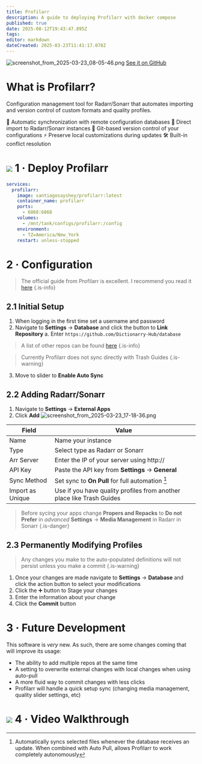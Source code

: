 ```yaml
---
title: Profilarr
description: A guide to deploying Profilarr with docker compose
published: true
date: 2025-08-12T19:43:47.895Z
tags: 
editor: markdown
dateCreated: 2025-03-23T11:41:17.078Z
---
```


![screenshot_from_2025-03-23_08-05-46.png](/screenshot_from_2025-03-23_08-05-46.png)
[See it on GitHub](https://github.com/Dictionarry-Hub/profilarr)

# What is Profilarr?
Configuration management tool for Radarr/Sonarr that automates importing and version control of custom formats and quality profiles.

🔄 Automatic synchronization with remote configuration databases
🎯 Direct import to Radarr/Sonarr instances
🔧 Git-based version control of your configurations
⚡ Preserve local customizations during updates
🛠️ Built-in conflict resolution


# <img src="/docker.png" class="tab-icon"> 1 · Deploy Profilarr
```yaml
services:
  profilarr:
    image: santiagosayshey/profilarr:latest
    container_name: profilarr
    ports:
      - 6868:6868
    volumes:
      - /mnt/tank/configs/profilarr:/config
    environment:
      - TZ=America/New_York
    restart: unless-stopped
```

# 2 · Configuration
> The official guide from Profilarr is excellent. I recommend you read it [here](https://dictionarry.dev/)
{.is-info}

## 2.1 Initial Setup
1. When logging in the first time set a username and password
1. Navigate to **Settings** → **Database** and click the button to **Link Repository**
	a. Enter `https://github.com/Dictionarry-Hub/database`
> A list of other repos can be found [here](https://github.com/Dictionarry-Hub/database/forks?include=active&page=1&period=&sort_by=stargazer_counts_)
{.is-info}

>   Currently Profilarr does not sync directly with Trash Guides
{.is-warning}

3. Move to slider to **Enable Auto Sync**

## 2.2 Adding Radarr/Sonarr
1. Navigate to **Settings** → **External Apps**
1. Click **Add**
![screenshot_from_2025-03-23_17-18-36.png](/screenshot_from_2025-03-23_17-18-36.png)

| Field | Value |
| --- | --- |
| Name | Name your instance |
| Type | Select type as Radarr or Sonarr |
| Arr Server | Enter the IP of your server using http://|
| API Key | Paste the API key from **Settings** → **General**| 
| Sync Method | Set sync to **On Pull** for full automation [^1]|
| Import as Unique | Use if you have quality profiles from another place like Trash Guides |

> Before sycing your apps change **Propers and Repacks** to **Do not Prefer** in  *advanced* **Settings** → **Media Management** in Radarr in Sonarr
{.is-danger}


## 2.3 Permanently Modifying Profiles
> Any changes you make to the auto-populated definitions will not persist unless you make a commit
{.is-warning}
1. Once your changes are made navigate to **Settings** → **Database** and click the action button to select your modifications
1. Click the ➕ button to Stage your changes
1. Enter the information about your change
1. Click the **Commit** button

# 3 · Future Development
This software is *very* new. As such, there are some changes coming that will improve its usage: 
- The ability to add multiple repos at the same time
- A setting to overwrite external changes with local changes when using auto-pull
- A more fluid way to commit changes with less clicks
- Profilarr will handle a quick setup sync (changing media management, quality slider settings, etc)

# <img src="/youtube.png" class="tab-icon"> 4 · Video Walkthrough
[](https://youtu.be/u1FQNMsuzFc)

[^1]: Automatically syncs selected files whenever the database receives an update. When combined with Auto Pull, allows Profilarr to work completely autonomously